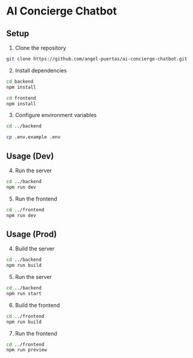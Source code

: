 # AI Concierge Chatbot

## Setup

1. Clone the repository
```bash
git clone https://github.com/angel-puertas/ai-concierge-chatbot.git
```

2. Install dependencies
```bash
cd backend
npm install
```

```bash
cd frontend
npm install
```

3. Configure environment variables
```bash
cd ../backend
```

```bash
cp .env.example .env
```

## Usage (Dev)
4. Run the server
```bash
cd ../backend
npm run dev
```

5. Run the frontend
```bash
cd ../frontend
npm run dev
```

## Usage (Prod)
4. Build the server
```bash
cd ../backend
npm run build
```

5. Run the server
```bash
cd ../backend
npm run start
```

6. Build the frontend
```bash
cd ../frontend
npm run build
```

7. Run the frontend
```bash
cd ../frontend
npm run preview
```
